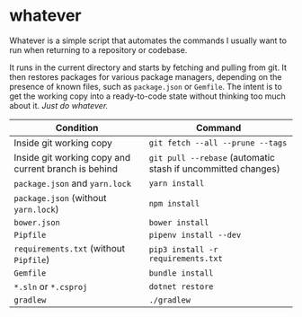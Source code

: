 # whatever

Whatever is a simple script that automates the commands I usually want to run when returning to a repository or codebase.

It runs in the current directory and starts by fetching and pulling from git. It then restores packages for various package managers, depending on the presence of known files, such as `package.json` or `Gemfile`.
The intent is to get the working copy into a ready-to-code state without thinking too much about it. _Just do whatever._

| Condition                                            | Command                                                      |
| ---------------------------------------------------- | ------------------------------------------------------------ |
| Inside git working copy                              | `git fetch --all --prune --tags`                             |
| Inside git working copy and current branch is behind | `git pull --rebase` (automatic stash if uncommitted changes) |
| `package.json` and `yarn.lock`                       | `yarn install`                                               |
| `package.json` (without `yarn.lock`)                 | `npm install`                                                |
| `bower.json`                                         | `bower install`                                              |
| `Pipfile`                                            | `pipenv install --dev`                                       |
| `requirements.txt` (without `Pipfile`)               | `pip3 install -r requirements.txt`                           |
| `Gemfile`                                            | `bundle install`                                             |
| `*.sln` or `*.csproj`                                | `dotnet restore`                                             |
| `gradlew`                                            | `./gradlew`                                                  |
